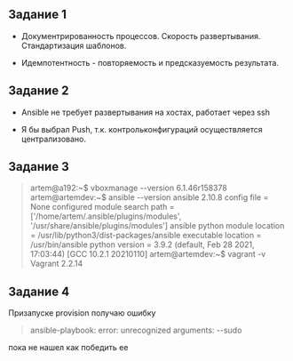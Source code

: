 ## Задание 1

- Документрированность процессов. Скорость развертывания. Стандартизация шаблонов. 

- Идемпотентность - повторяемость и предсказуемость результата.

## Задание 2

- Ansible не требует развертывания на хостах, работает через ssh

- Я бы выбрал Push, т.к. контрольконфигураций осуществляется централизовано.



## Задание 3

>artem@a192:~$ vboxmanage --version
>6.1.46r158378
>artem@artemdev:~$ ansible --version
>ansible 2.10.8
>  config file = None
>  configured module search path = ['/home/artem/.ansible/plugins/modules', '/usr/share/ansible/plugins/modules']
>  ansible python module location = /usr/lib/python3/dist-packages/ansible
>  executable location = /usr/bin/ansible
>  python version = 3.9.2 (default, Feb 28 2021, 17:03:44) [GCC 10.2.1 20210110]
>artem@artemdev:~$ vagrant -v
>Vagrant 2.2.14

## Задание  4

Призапуске provision получаю ошибку

> ansible-playbook: error: unrecognized arguments: --sudo

пока не нашел как победить ее